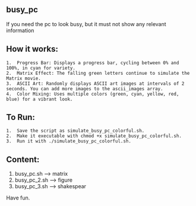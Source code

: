 ## busy_pc

If you need the pc to look busy, but it must not show any relevant information

## How it works:

	1.	Progress Bar: Displays a progress bar, cycling between 0% and 100%, in cyan for variety.
	2.	Matrix Effect: The falling green letters continue to simulate the Matrix movie.
	3.	ASCII Art: Randomly displays ASCII art images at intervals of 2 seconds. You can add more images to the ascii_images array.
	4.	Color Mixing: Uses multiple colors (green, cyan, yellow, red, blue) for a vibrant look.

## To Run:

	1.	Save the script as simulate_busy_pc_colorful.sh.
	2.	Make it executable with chmod +x simulate_busy_pc_colorful.sh.
	3.	Run it with ./simulate_busy_pc_colorful.sh.

## Content:

1.	busy_pc.sh --> matrix
2.	busy_pc_2.sh --> figure
3.	busy_pc_3.sh --> shakespear

  
 
Have fun.
